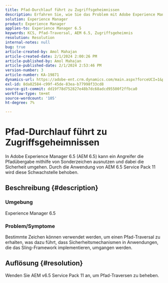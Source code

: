 ```yaml
---
title: Pfad-Durchlauf führt zu Zugriffsgeheimnissen
description: Erfahren Sie, wie Sie das Problem mit Adobe Experience Manager 6.5 beheben können, bei dem der Durchlauf von Pfaden zu Sicherheitsverletzungen führt. Wenden Sie Service Pack 11 an.
solution: Experience Manager
product: Experience Manager
applies-to: Experience Manager 6.5
keywords: KCS, Pfad-Traversal, AEM 6.5, Zugriffsgeheimnis
resolution: Resolution
internal-notes: null
bug: true
article-created-by: Amol Mahajan
article-created-date: 2/1/2024 2:00:26 PM
article-published-by: Amol Mahajan
article-published-date: 2/1/2024 2:53:46 PM
version-number: 3
article-number: KA-19871
dynamics-url: https://adobe-ent.crm.dynamics.com/main.aspx?forceUCI=1&pagetype=entityrecord&etn=knowledgearticle&id=5e44cd3b-0ac1-ee11-9079-6045bd0065f9
exl-id: 8da82584-c99f-45de-83ea-b77998f33cd8
source-git-commit: dd19f78d752827e48b7dc68adcd95500f2ffbca0
workflow-type: tm+mt
source-wordcount: '105'
ht-degree: 7%

---
```


# Pfad-Durchlauf führt zu Zugriffsgeheimnissen


In Adobe Experience Manager 6.5 (AEM 6.5) kann ein Angreifer die Pfadübergabe mithilfe von Sonderzeichen ausnutzen und dabei die Sicherheit umgehen. Durch die Anwendung von AEM 6.5 Service Pack 11 wird diese Schwachstelle behoben.

## Beschreibung {#description}


### <b>Umgebung</b>

Experience Manager 6.5



### <b>Problem/Symptome</b>

Bestimmte Zeichen können verwendet werden, um einen Pfad-Traversal zu erhalten, was dazu führt, dass Sicherheitsmechanismen in Anwendungen, die das Sling-Framework implementieren, umgangen werden.


## Auflösung {#resolution}

Wenden Sie AEM v6.5 Service Pack 11 an, um Pfad-Traversen zu beheben.
